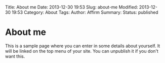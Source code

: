 Title: About me
Date: 2013-12-30 19:53
Slug: about-me
Modified: 2013-12-30 19:53
Category: About
Tags:
Author: Affirm
Summary:
Status: published

# About me

This is a sample page where you can enter in some details about yourself.  It will be linked on the top menu of your site.  You can unpublish it if you don't want this.